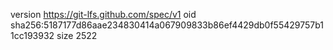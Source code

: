 version https://git-lfs.github.com/spec/v1
oid sha256:5187177d86aae234830414a067909833b86ef4429db0f55429757b11cc193932
size 2522
